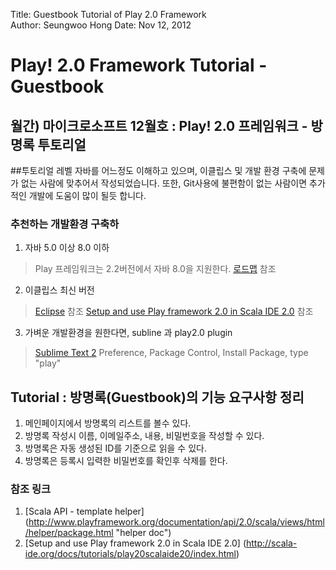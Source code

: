 Title:  Guestbook Tutorial of Play 2.0 Framework  
Author: Seungwoo Hong
Date:   Nov 12, 2012  

Play! 2.0 Framework Tutorial - Guestbook
==================================

월간) 마이크로소프트 12월호 : Play! 2.0 프레임워크 - 방명록 투토리얼
---------------------------

##투토리얼 레벨
자바를 어느정도 이해하고 있으며, 이클립스 및 개발 환경 구축에 문제가 없는 사람에 맞추어서 작성되었습니다.
또한, Git사용에 불편함이 없는 사람이면 추가 적인 개발에 도움이 많이 될듯 합니다.

### 추천하는 개발환경 구축하
1. 자바 5.0 이상 8.0 이하 
> Play 프레임워크는 2.2버전에서 자바 8.0을 지원한다.
> [로드맵](https://docs.google.com/document/d/1OEt6gZ3a-daSkNXqXGAM4jBs5LtuDkLZIzsWN9aeM1g/preview?sle=true "roadmap") 참조 
2. 이클립스 최신 버전
> [Eclipse](http://www.eclipse.org/downloads/ ) 참조 
> [Setup and use Play framework 2.0 in Scala IDE 2.0](http://scala-ide.org/docs/tutorials/play20scalaide20/index.html "Setup and use Play framework 2.0 in Scala IDE 2.0") 참조 
3. 가벼운 개발환경을 원한다면, subline 과 play2.0 plugin
> [Sublime Text 2](http://www.sublimetext.com/2 "Sublime Text 2")
> Preference, Package Control, Install Package, type "play" 
  
Tutorial : 방명록(Guestbook)의 기능 요구사항 정리
---------------------------
1. 메인페이지에서 방명록의 리스트를 볼수 있다. 
2. 방명록 작성시 이름, 이메일주소, 내용, 비밀번호을 작성할 수 있다. 
3. 방명록은 자동 생성된 ID를 기준으로 읽을 수 있다.
4. 방명록은 등록시 입력한 비밀번호를 확인후 삭제를 한다.



### 참조 링크
1. [Scala API - template helper] (http://www.playframework.org/documentation/api/2.0/scala/views/html/helper/package.html "helper doc")
1. [Setup and use Play framework 2.0 in Scala IDE 2.0] (http://scala-ide.org/docs/tutorials/play20scalaide20/index.html)
